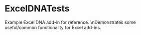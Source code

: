 # ExcelDNATests
Example Excel DNA add-in for reference.
\nDemonstrates some useful/common functionality for Excel add-ins.
